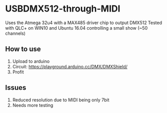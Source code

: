 # USBDMX512-through-MIDI

Uses the Atmega 32u4 with a MAX485 driver chip to output DMX512
Tested with QLC+ on WIN10 and Ubuntu 16.04 controlling a small show (~50 channels)

## How to use
 1. Upload to arduino
 2. Circuit: https://playground.arduino.cc/DMX/DMXShield/
 3. Profit

## Issues
 1. Reduced resolution due to MIDI being only 7bit
 2. Needs more testing
